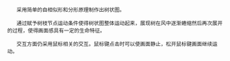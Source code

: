        采用简单的自相似形和分形原理制作出树状图。

       通过赋予树枝节点运动条件使得树状图整体运动起来，展现树在风中逐渐蜷缩然后再次展开的过程，使得画面感具有一定的生命特征。

       交互方面仍采用鼠标相关的交互。鼠标键点击时可以使画面静止，松开鼠标键画面继续运动。

